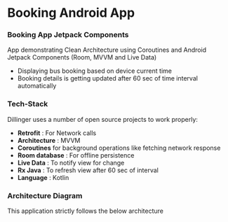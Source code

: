 # Booking Android App

### Booking App Jetpack Components
App demonstrating Clean Architecture using Coroutines and Android Jetpack Components (Room, MVVM and Live Data)

- Displaying bus booking based on device current time
- Booking details is getting updated after 60 sec of time interval automatically

### Tech-Stack

Dillinger uses a number of open source projects to work properly:

* __Retrofit__ : For Network calls
* __Architecture__ : MVVM
* __Coroutines__ for background operations like fetching network response
* __Room database__ : For offline persistence
* __Live Data__ : To notify view for change
* __Rx Java__ : To refresh view after 60 sec of interval
* __Language__ : Kotlin

### Architecture Diagram
This application strictly follows the below architecture


